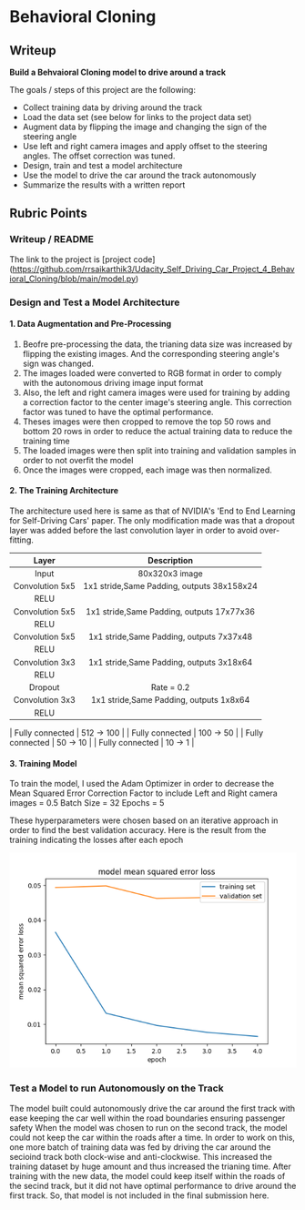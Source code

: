 # **Behavioral Cloning** 

## Writeup

[//]: # (Image References)

[image1]: ./Plot_res.png "Visualization"

**Build a Behvaioral Cloning model to drive around a track**

The goals / steps of this project are the following:
* Collect training data by driving around the track
* Load the data set (see below for links to the project data set)
* Augment data by flipping the image and changing the sign of the steering angle
* Use left and right camera images and apply offset to the steering angles. The offset correction was tuned.
* Design, train and test a model architecture
* Use the model to drive the car around the track autonomously
* Summarize the results with a written report





## Rubric Points

### Writeup / README


The link to the project is [project code]
(https://github.com/rrsaikarthik3/Udacity_Self_Driving_Car_Project_4_Behavioral_Cloning/blob/main/model.py)




### Design and Test a Model Architecture

#### 1. Data Augmentation and Pre-Processing
1. Beofre pre-processing the data, the trianing data size was increased by flipping the existing images. And the corresponding steering angle's sign was changed.
2. The images loaded were converted to RGB format in order to comply with the autonomous driving image input format
3. Also, the left and right camera images were used for training by adding a correction factor to the center image's steering angle. This correction factor was tuned to have the optimal performance.
4. Theses images were then cropped to remove the top 50 rows and bottom 20 rows in order to reduce the actual training data to reduce the training time
5. The loaded images were then split into training and validation samples in order to not overfit the model
6. Once the images were cropped, each image was then normalized.






#### 2. The Training Architecture

The architecture used here is same as that of NVIDIA's 'End to End Learning for Self-Driving Cars' paper. The only modification made was that a dropout layer was added before the last convolution layer in order to avoid over-fitting.

| Layer         		|     Description	        					| 
|:---------------------:|:---------------------------------------------:| 
| Input         		| 80x320x3 image   							| 
| Convolution 5x5     	| 1x1 stride,Same Padding,  outputs 38x158x24 	|
| RELU					|												|
| Convolution 5x5     	| 1x1 stride,Same Padding,  outputs 17x77x36 	|   									|
| RELU					|												|
| Convolution 5x5     	| 1x1 stride,Same Padding,  outputs 7x37x48 	|
| RELU					|												|
| Convolution 3x3     	| 1x1 stride,Same Padding,  outputs 3x18x64 	|
| RELU					|												|
| Dropout  | Rate = 0.2 |
| Convolution 3x3     	| 1x1 stride,Same Padding,  outputs 1x8x64 	|
| RELU					|												|


| Fully connected		| 512 -> 100        									|
| Fully connected		| 100 -> 50        									|
| Fully connected		| 50 -> 10        									|
| Fully connected		| 10 -> 1        									|

 


#### 3. Training Model
To train the model, I used the Adam Optimizer in order to decrease the Mean Squared Error
Correction Factor to include Left and Right camera images = 0.5
Batch Size = 32
Epochs = 5

These hyperparameters were chosen based on an iterative approach in order to find the best validation accuracy.
Here is the result from the training indicating the losses after each epoch


![alt text][image1]


### Test a Model to run Autonomously on the Track

The model built could autonomously drive the car around the first track with ease keeping the car well within the road boundaries ensuring passenger safety
When the model was chosen to run on the second track, the model could not keep the car within the roads after a time. In order to work on this, one more batch of training data was fed by driving the car around the secioind track both clock-wise and anti-clockwise. This increased the training dataset by huge amount and thus increased the trianing time. After training with the new data, the model could keep itself within the roads of the secind track, but it did not have optimal performance to drive around the first track. So, that model is not included in the final submission here.


